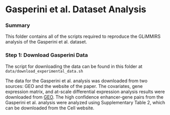 # Gasperini et al. Dataset Analysis

### Summary
This folder contains all of the scripts required to reproduce the GLiMMIRS analysis of the Gasperini et al. dataset.

### Step 1: Download Gasperini Data
The script for downloading the data can be found in this folder at ```data/download_experimental_data.sh```

The data for the Gasperini et al. analysis was downloaded from two sources: GEO and the website of the paper. The covariates, gene expression matrix, and at-scale differential expression analysis results were downloaded from [GEO](https://www.ncbi.nlm.nih.gov/geo/query/acc.cgi?acc=GSE120861). The high confidence enhancer-gene pairs from the Gasperini et al. analysis were analyzed using Supplementary Table 2, which can be downloaded from the Cell website. 
